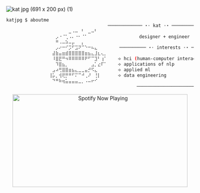 ![kat jpg (691 x 200 px) (1)](https://github.com/user-attachments/assets/582005c1-4ae9-4dd3-8de0-89c3dbc8c262)

```bash
katjpg $ aboutme
                     ⠀⠀ ⠀⠀⠀			 ───────────── ⋆⋅ kat ⋅⋆ ──────────────
        		⠀⠀⠀⠀⠀⠀⣀⠠⠤⠀⠃⠀⣀⠤⠃⠀⠀⠀        
        		⠀⠀⡠⠐⠈⢁⠠⠄⠐⠂⠈⠁⠀⠀⠀⠀⠀⠀	      	  designer + engineer
        		⠀⠀⠛⠠⠤⠵⠤⡤⠀⠀⡄⠀⠀⠀⠀⠀⠀⠀     
        		⠀⠀⡠⠔⠒⠊⡩⠋⣩⠝⠉⠑⠒⠦⣄⠀       ────────── ⋆⋅ interests ⋅⋆ ───────────
        		⠀⣼⣷⣤⣶⣾⣿⣿⣿⣿⣿⣶⣦⣄⣸⣆⢄⡀					
        		⠀⠸⣿⣟⠛⠲⠿⠿⠿⠿⠿⠟⠋⠉⣹⠃⢰⠁	  ⟢ hci (human-computer interaction)
        		⠀⠀⠹⣿⣦⡀⠀⠀⠀⠀⠀⠀⠀⣠⡁⣔⠏⠁	  ⟢ applications of nlp
        		⠀⣠⠴⢛⣿⣿⣶⣦⣄⣀⣀⣤⡚⠫⣄⠀⠀⠀	  ⟢ applied ml 
        		⢸⡥⡀⢺⢟⡛⠛⠋⠍⠉⠚⢀⠜⠀⢘⡇⠀⠀	  ⟢ data engineering
        		⠀⠙⠛⠷⢶⣥⣤⣤⣤⣀⡀⠠⠤⠖⠊⠀⠀⠀
                                                 ──────────────────────────────────────      
```

<div align="center">
   <a href="https://spotify-widgetify.vercel.app/link">
     <img src="https://spotify-widgetify.vercel.app/github?theme=ipod&style=light&color=609dbd" alt="Spotify Now Playing" width="470" height="250" />
   </a>
 </div>
